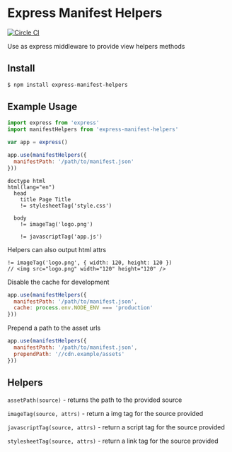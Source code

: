 # Express Manifest Helpers

[![Circle CI](https://circleci.com/gh/danethurber/express-manifest-helpers.svg?style=shield)](https://circleci.com/gh/danethurber/express-manifest-helpers)

Use as express middleware to provide view helpers methods

## Install

```sh
$ npm install express-manifest-helpers
```

## Example Usage

```js
import express from 'express'
import manifestHelpers from 'express-manifest-helpers'

var app = express()

app.use(manifestHelpers({
  manifestPath: '/path/to/manifest.json'
}))

```

```jade
doctype html
html(lang="en")
  head
    title Page Title
    != stylesheetTag('style.css')

  body
    != imageTag('logo.png')

    != javascriptTag('app.js')

```

Helpers can also output html attrs

```jade
!= imageTag('logo.png', { width: 120, height: 120 })
// <img src="logo.png" width="120" height="120" />
```

Disable the cache for development

```js
app.use(manifestHelpers({
  manifestPath: '/path/to/manifest.json',
  cache: process.env.NODE_ENV === 'production'
}))

```

Prepend a path to the asset urls

```js
app.use(manifestHelpers({
  manifestPath: '/path/to/manifest.json',
  prependPath: '//cdn.example/assets'
}))

```

## Helpers

`assetPath(source)` - returns the path to the provided source

`imageTag(source, attrs)` - return a img tag for the source provided

`javascriptTag(source, attrs)` - return a script tag for the source provided

`stylesheetTag(source, attrs)` - return a link tag for the source provided
